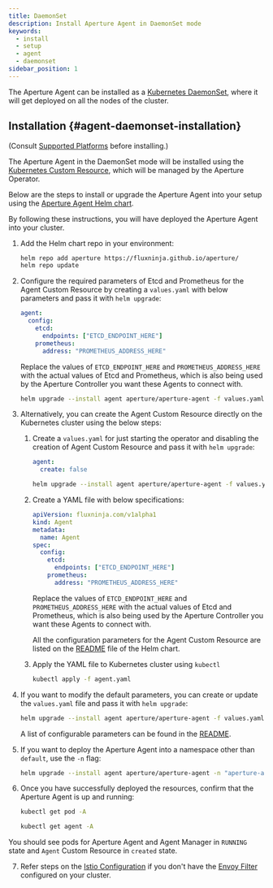 ```yaml
---
title: DaemonSet
description: Install Aperture Agent in DaemonSet mode
keywords:
  - install
  - setup
  - agent
  - daemonset
sidebar_position: 1
---
```


The Aperture Agent can be installed as a
[Kubernetes DaemonSet](https://kubernetes.io/docs/concepts/workloads/controllers/daemonset/),
where it will get deployed on all the nodes of the cluster.

## Installation {#agent-daemonset-installation}

(Consult [Supported Platforms](/get-started/supported-platforms.md) before
installing.)

The Aperture Agent in the DaemonSet mode will be installed using the
[Kubernetes Custom Resource](https://kubernetes.io/docs/concepts/extend-kubernetes/api-extension/custom-resources/),
which will be managed by the Aperture Operator.

Below are the steps to install or upgrade the Aperture Agent into your setup
using the
[Aperture Agent Helm chart](https://artifacthub.io/packages/helm/aperture/aperture-agent).

By following these instructions, you will have deployed the Aperture Agent into
your cluster.

1. Add the Helm chart repo in your environment:

   ```bash
   helm repo add aperture https://fluxninja.github.io/aperture/
   helm repo update
   ```

2. Configure the required parameters of Etcd and Prometheus for the Agent Custom
   Resource by creating a `values.yaml` with below parameters and pass it with
   `helm upgrade`:

   ```yaml
   agent:
     config:
       etcd:
         endpoints: ["ETCD_ENDPOINT_HERE"]
       prometheus:
         address: "PROMETHEUS_ADDRESS_HERE"
   ```

   Replace the values of `ETCD_ENDPOINT_HERE` and `PROMETHEUS_ADDRESS_HERE` with
   the actual values of Etcd and Prometheus, which is also being used by the
   Aperture Controller you want these Agents to connect with.

   ```bash
   helm upgrade --install agent aperture/aperture-agent -f values.yaml
   ```

3. Alternatively, you can create the Agent Custom Resource directly on the
   Kubernetes cluster using the below steps:

   1. Create a `values.yaml` for just starting the operator and disabling the
      creation of Agent Custom Resource and pass it with `helm upgrade`:

      ```yaml
      agent:
        create: false
      ```

      ```bash
      helm upgrade --install agent aperture/aperture-agent -f values.yaml
      ```

   2. Create a YAML file with below specifications:

      ```yaml
      apiVersion: fluxninja.com/v1alpha1
      kind: Agent
      metadata:
        name: Agent
      spec:
        config:
          etcd:
            endpoints: ["ETCD_ENDPOINT_HERE"]
          prometheus:
            address: "PROMETHEUS_ADDRESS_HERE"
      ```

      Replace the values of `ETCD_ENDPOINT_HERE` and `PROMETHEUS_ADDRESS_HERE`
      with the actual values of Etcd and Prometheus, which is also being used by
      the Aperture Controller you want these Agents to connect with.

      All the configuration parameters for the Agent Custom Resource are listed
      on the
      [README](https://artifacthub.io/packages/helm/aperture/aperture-agent#agent-custom-resource-parameters)
      file of the Helm chart.

   3. Apply the YAML file to Kubernetes cluster using `kubectl`

      ```bash
      kubectl apply -f agent.yaml
      ```

4. If you want to modify the default parameters, you can create or update the
   `values.yaml` file and pass it with `helm upgrade`:

   ```bash
   helm upgrade --install agent aperture/aperture-agent -f values.yaml
   ```

   A list of configurable parameters can be found in the
   [README](https://artifacthub.io/packages/helm/aperture/aperture-agent#parameters).

5. If you want to deploy the Aperture Agent into a namespace other than
   `default`, use the `-n` flag:

   ```bash
   helm upgrade --install agent aperture/aperture-agent -n "aperture-agent" --create-namespace
   ```

6. Once you have successfully deployed the resources, confirm that the Aperture
   Agent is up and running:

   ```bash
   kubectl get pod -A

   kubectl get agent -A
   ```

You should see pods for Aperture Agent and Agent Manager in `RUNNING` state and
`Agent` Custom Resource in `created` state.

7. Refer steps on the [Istio Configuration](/get-started/istio.md) if you don't
   have the
   [Envoy Filter](https://istio.io/latest/docs/reference/config/networking/envoy-filter/)
   configured on your cluster.
